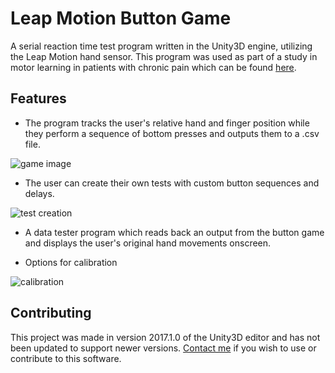 # Leap Motion Button Game
A serial reaction time test program written in the Unity3D engine, utilizing the Leap Motion hand sensor.
This program was used as part of a study in motor learning in patients with chronic pain which can be found [here](https://ieeexplore.ieee.org/abstract/document/8329689).

## Features
- The program tracks the user's relative hand and finger position while they perform a sequence of bottom presses and outputs them to a .csv file.

![game image](https://github.com/junqiwu02/Leap-Motion-Button-Game/blob/master/Demo%20Images/game%20image.png?raw=true)

- The user can create their own tests with custom button sequences and delays.

![test creation](https://github.com/junqiwu02/Leap-Motion-Button-Game/blob/master/Demo%20Images/test%20creation.png?raw=true)

- A data tester program which reads back an output from the button game and displays the user's original hand movements onscreen.

- Options for calibration

![calibration](https://github.com/junqiwu02/Leap-Motion-Button-Game/blob/master/Demo%20Images/calibrate.png?raw=true)

## Contributing
This project was made in version 2017.1.0 of the Unity3D editor and has not been updated to support newer versions.
[Contact me](mailto:junqiwu02@gmail.com) if you wish to use or contribute to this software.
